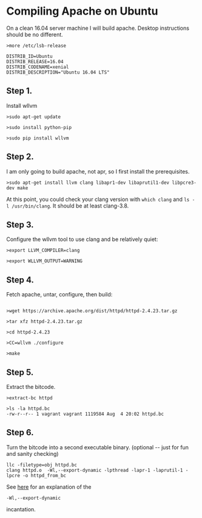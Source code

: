 # Compiling Apache on Ubuntu


On a clean 16.04 server machine I will build apache.  Desktop instructions should be no different.

```
>more /etc/lsb-release

DISTRIB_ID=Ubuntu
DISTRIB_RELEASE=16.04
DISTRIB_CODENAME=xenial
DISTRIB_DESCRIPTION="Ubuntu 16.04 LTS"
```


## Step 1.

Install wllvm

```
>sudo apt-get update

>sudo install python-pip

>sudo pip install wllvm
```

## Step 2.

I am only going to build apache, not apr, so I first install the prerequisites.

```
>sudo apt-get install llvm clang libapr1-dev libaprutil1-dev libpcre3-dev make

```

At this point, you could check your clang version with `which clang` and `ls -l /usr/bin/clang`.
It should be at least clang-3.8.

## Step 3.

  Configure the wllvm tool to use clang and be relatively quiet:

```
>export LLVM_COMPILER=clang

>export WLLVM_OUTPUT=WARNING
```

## Step 4.

 Fetch apache, untar, configure, then build:

```

>wget https://archive.apache.org/dist/httpd/httpd-2.4.23.tar.gz

>tar xfz httpd-2.4.23.tar.gz

>cd httpd-2.4.23

>CC=wllvm ./configure

>make
```

## Step 5.

Extract the bitcode.

```
>extract-bc httpd

>ls -la httpd.bc
-rw-r--r-- 1 vagrant vagrant 1119584 Aug  4 20:02 httpd.bc
```

## Step 6.  

Turn the bitcode into a second executable binary. (optional -- just for fun and sanity checking)

```
llc -filetype=obj httpd.bc
clang httpd.o  -Wl,--export-dynamic -lpthread -lapr-1 -laprutil-1 -lpcre -o httpd_from_bc
```
See [here](http://tldp.org/HOWTO/Program-Library-HOWTO/shared-libraries.html) for an explanation of the
```
-Wl,--export-dynamic
```
incantation.
